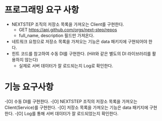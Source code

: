 # 프로그래밍 요구 사항
- NEXTSTEP 조직의 저장소 목록을 가져오는 Client를 구현한다.
  - GET https://api.github.com/orgs/next-step/repos
  - full_name, description 필드만 가져온다.
- 네트워크 요청으로 저장소 목록을 가져오는 기능은 data 패키지에 구현되어야 한다.
- 힌트 코드를 참고하여 수동 DI를 구현한다. (Hilt와 같은 별도의 DI 라이브러리를 활용하지 않는다)
  - 실제로 서버 데이터가 잘 로드되는지 Log로 확인한다.

# 기능 요구사항
-[O] 수동 DI를 구현한다.
-[O] NEXTSTEP 조직의 저장소 목록을 가져오는 Client(Service)를 구현한다.
-[O] 저장소 목록을 가져오는 기능은 data 패키지에 구현한다.
-[O] Log를 통해 서버 데이터가 잘 로드되었는지 확인한다.
